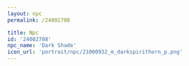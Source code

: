 ```yaml
---
layout: npc
permalink: /24002708

title: Npc
id: '24002708'
npc_name: 'Dark Shade'
icon_url: 'portrait/npc/21000932_m_darkspirithorn_p.png'
---
```

